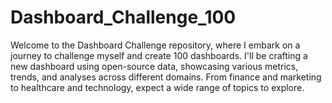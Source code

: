 # Dashboard_Challenge_100
Welcome to the Dashboard Challenge repository, where I embark on a journey to challenge myself and create 100 dashboards.
I'll be crafting a new dashboard using open-source data, showcasing various metrics, trends, and analyses across different domains. From finance and marketing to healthcare and technology, expect a wide range of topics to explore.

